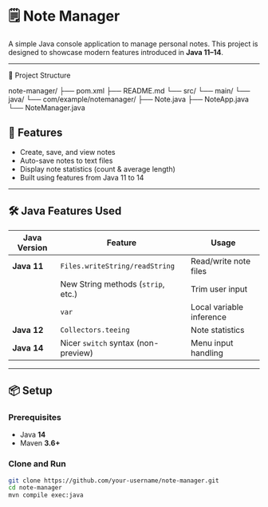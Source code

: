 # 🗒️ Note Manager

A simple Java console application to manage personal notes. This project is designed to showcase modern features introduced in **Java 11–14**.

---
📁 Project Structure

note-manager/
├── pom.xml
├── README.md
└── src/
    └── main/
        └── java/
            └── com/example/notemanager/
                ├── Note.java
                ├── NoteApp.java
                └── NoteManager.java



## 🚀 Features

- Create, save, and view notes
- Auto-save notes to text files
- Display note statistics (count & average length)
- Built using features from Java 11 to 14

---

## 🛠 Java Features Used

| Java Version | Feature                              | Usage                        |
|--------------|--------------------------------------|------------------------------|
| **Java 11**  | `Files.writeString/readString`       | Read/write note files        |
|              | New String methods (`strip`, etc.)   | Trim user input              |
|              | `var`                                | Local variable inference     |
| **Java 12**  | `Collectors.teeing`                  | Note statistics              |
| **Java 14**  | Nicer `switch` syntax (non-preview)  | Menu input handling          |

---

## 📦 Setup

### Prerequisites
- Java **14**
- Maven **3.6+**

### Clone and Run

```bash
git clone https://github.com/your-username/note-manager.git
cd note-manager
mvn compile exec:java

